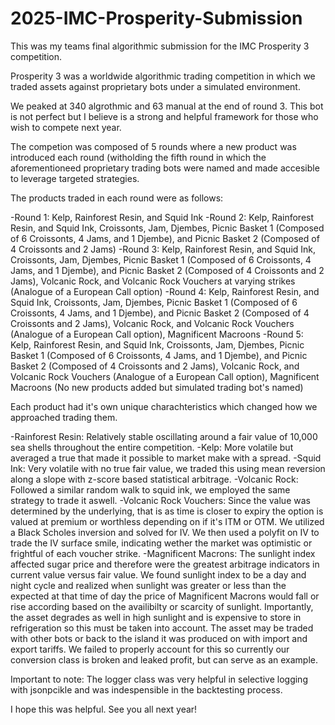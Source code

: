 # 2025-IMC-Prosperity-Submission
This was my teams final algorithmic submission for the IMC Prosperity 3 competition. 

Prosperity 3 was a worldwide algorithmic trading competition in which we traded assets against proprietary bots under a simulated environment.

We peaked at 340 algrothmic and 63 manual at the end of round 3. This bot is not perfect but I believe is a strong and helpful framework for those who wish to compete next year.

The competion was composed of 5 rounds where a new product was introduced each round (witholding the fifth round in which the aforementioneed proprietary trading bots were named and made accesible to leverage targeted strategies.

The products traded in each round were as follows:

-Round 1: Kelp, Rainforest Resin, and Squid Ink
-Round 2: Kelp, Rainforest Resin, and Squid Ink, Croissonts, Jam, Djembes, Picnic Basket 1 (Composed of 6 Croissonts, 4 Jams, and 1 Djembe), and Picnic Basket 2 (Composed of 4 Croissonts and 2 Jams)
-Round 3: Kelp, Rainforest Resin, and Squid Ink, Croissonts, Jam, Djembes, Picnic Basket 1 (Composed of 6 Croissonts, 4 Jams, and 1 Djembe), and Picnic Basket 2 (Composed of 4 Croissonts and 2 Jams), Volcanic Rock, and Volcanic Rock Vouchers at varying strikes (Analogue of a European Call option)
-Round 4: Kelp, Rainforest Resin, and Squid Ink, Croissonts, Jam, Djembes, Picnic Basket 1 (Composed of 6 Croissonts, 4 Jams, and 1 Djembe), and Picnic Basket 2 (Composed of 4 Croissonts and 2 Jams), Volcanic Rock, and Volcanic Rock Vouchers (Analogue of a European Call option), Magnificent Macroons
-Round 5: Kelp, Rainforest Resin, and Squid Ink, Croissonts, Jam, Djembes, Picnic Basket 1 (Composed of 6 Croissonts, 4 Jams, and 1 Djembe), and Picnic Basket 2 (Composed of 4 Croissonts and 2 Jams), Volcanic Rock, and Volcanic Rock Vouchers (Analogue of a European Call option), Magnificent Macroons (No new products added but simulated trading bot's named)

Each product had it's own unique charachteristics which changed how we approached trading them.

-Rainforest Resin: Relatively stable oscillating around a fair value of 10,000 sea shells throughout the entire competition.
-Kelp: More volatile but averaged a true that made it possible to market make with a spread.
-Squid Ink: Very volatile with no true fair value, we traded this using mean reversion along a slope with z-score based statistical arbitrage.
-Volcanic Rock: Followed a similar random walk to squid ink, we employed the same strategy to trade it aswell. 
-Volcanic Rock Vouchers: Since the value was determined by the underlying, that is as time is closer to expiry the option is valued at premium or worthless depending on if it's ITM or OTM. We utilized a Black Scholes inversion and solved for IV. We then used a polyfit on IV to trade the IV surface smile, indicating wether the market was optimistic or frightful of each voucher strike.
-Magnificent Macrons: The sunlight index affected sugar price and therefore were the greatest arbitrage indicators in current value versus fair value. We found sunlight index to be a day and night cycle and realized when sunlight was greater or less than the expected at that time of day the price of Magnificent Macrons would fall or rise according based on the availibilty or scarcity of sunlight. Importantly, the asset degrades as well in high sunlight and is expensive to store in refrigeration so this must be taken into account. The asset may be traded with other bots or back to the island it was produced on with import and export tariffs. We failed to properly account for this so currently our conversion class is broken and leaked profit, but can serve as an example.

Important to note: The logger class was very helpful in selective logging with jsonpcikle and was indespensible in the backtesting process. 

I hope this was helpful. See you all next year!

